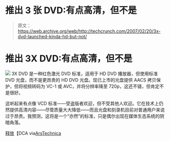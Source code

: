 # 推出 3 张 DVD:有点高清，但不是

> 原文：<https://web.archive.org/web/http://techcrunch.com/2007/02/20/3x-dvd-launched-kinda-hd-but-not/>

# 推出 3X DVD:有点高清，但不是

![](img/b336e82170cbbb0f4e9a5496fe362237.png) 3X DVD 是一种红色激光 DVD 标准，适用于 HD DVD 播放器，但使用标准 DVD 光盘，而不是更昂贵的 HD DVD 光盘。现已上市的光盘提供 AACS 拷贝保护，但将视频转码为 VC-1 或 AVC，并将分辨率降至 720p，这还不错，但肯定不是很好。

这听起来有点像 VCD 标准——受盗版者欢迎，但不受其他人欢迎。它在技术上仍然提供高清内容——尽管质量大大降低——而且光盘和刻录机目前对普通用户来说过于昂贵。我预测，这将是一个“亦然”的标准，只是偶尔出现在媒体生态系统的阴暗角落。

[释放](https://web.archive.org/web/20210228104332/http://www.dcainc.com/news/index.html#first3x)【DCA via[ArsTechnica](https://web.archive.org/web/20210228104332/http://arstechnica.com/news.ars/post/20070219-8882.html)